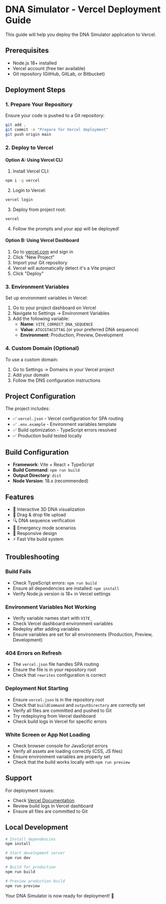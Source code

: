 # DNA Simulator - Vercel Deployment Guide

This guide will help you deploy the DNA Simulator application to Vercel.

## Prerequisites

- Node.js 18+ installed
- Vercel account (free tier available)
- Git repository (GitHub, GitLab, or Bitbucket)

## Deployment Steps

### 1. Prepare Your Repository

Ensure your code is pushed to a Git repository:

```bash
git add .
git commit -m "Prepare for Vercel deployment"
git push origin main
```

### 2. Deploy to Vercel

#### Option A: Using Vercel CLI

1. Install Vercel CLI:
```bash
npm i -g vercel
```

2. Login to Vercel:
```bash
vercel login
```

3. Deploy from project root:
```bash
vercel
```

4. Follow the prompts and your app will be deployed!

#### Option B: Using Vercel Dashboard

1. Go to [vercel.com](https://vercel.com) and sign in
2. Click "New Project"
3. Import your Git repository
4. Vercel will automatically detect it's a Vite project
5. Click "Deploy"

### 3. Environment Variables

Set up environment variables in Vercel:

1. Go to your project dashboard on Vercel
2. Navigate to Settings → Environment Variables
3. Add the following variable:
   - **Name**: `VITE_CORRECT_DNA_SEQUENCE`
   - **Value**: `ATGCGTACGTTAG` (or your preferred DNA sequence)
   - **Environment**: Production, Preview, Development

### 4. Custom Domain (Optional)

To use a custom domain:

1. Go to Settings → Domains in your Vercel project
2. Add your domain
3. Follow the DNS configuration instructions

## Project Configuration

The project includes:

- ✅ `vercel.json` - Vercel configuration for SPA routing
- ✅ `.env.example` - Environment variables template
- ✅ Build optimization - TypeScript errors resolved
- ✅ Production build tested locally

## Build Configuration

- **Framework**: Vite + React + TypeScript
- **Build Command**: `npm run build`
- **Output Directory**: `dist`
- **Node Version**: 18.x (recommended)

## Features

- 🧬 Interactive 3D DNA visualization
- 📁 Drag & drop file upload
- 🔍 DNA sequence verification
- 🚨 Emergency mode scenarios
- 📱 Responsive design
- ⚡ Fast Vite build system

## Troubleshooting

### Build Fails
- Check TypeScript errors: `npm run build`
- Ensure all dependencies are installed: `npm install`
- Verify Node.js version is 18+ in Vercel settings

### Environment Variables Not Working
- Verify variable names start with `VITE_`
- Check Vercel dashboard environment variables
- Redeploy after adding variables
- Ensure variables are set for all environments (Production, Preview, Development)

### 404 Errors on Refresh
- The `vercel.json` file handles SPA routing
- Ensure the file is in your repository root
- Check that `rewrites` configuration is correct

### Deployment Not Starting
- Ensure `vercel.json` is in the repository root
- Check that `buildCommand` and `outputDirectory` are correctly set
- Verify all files are committed and pushed to Git
- Try redeploying from Vercel dashboard
- Check build logs in Vercel for specific errors

### White Screen or App Not Loading
- Check browser console for JavaScript errors
- Verify all assets are loading correctly (CSS, JS files)
- Ensure environment variables are properly set
- Check that the build works locally with `npm run preview`

## Support

For deployment issues:
- Check [Vercel Documentation](https://vercel.com/docs)
- Review build logs in Vercel dashboard
- Ensure all files are committed to Git

## Local Development

```bash
# Install dependencies
npm install

# Start development server
npm run dev

# Build for production
npm run build

# Preview production build
npm run preview
```

Your DNA Simulator is now ready for deployment! 🚀